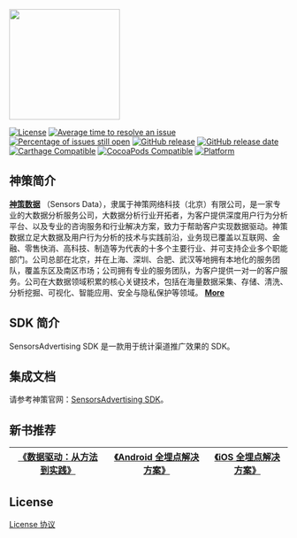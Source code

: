 <img src="https://ow-file.sensorsdata.cn/www/home/header/sensors_header_icon.svg" width="200" >

[![License](https://img.shields.io/github/license/sensorsdata/sad-sdk-ios.svg)](https://github.com/sensorsdata/sad-sdk-ios/blob/main/LICENSE) [![Average time to resolve an issue](http://isitmaintained.com/badge/resolution/sensorsdata/sad-sdk-ios.svg)](http://isitmaintained.com/project/sensorsdata/sad-sdk-ios) [![Percentage of issues still open](http://isitmaintained.com/badge/open/sensorsdata/sad-sdk-ios.svg)](http://isitmaintained.com/project/sensorsdata/sad-sdk-ios) [![GitHub release](https://img.shields.io/github/tag/sensorsdata/sad-sdk-ios.svg?label=release)](https://github.com/sensorsdata/sad-sdk-ios/releases) [![GitHub release date](https://img.shields.io/github/release-date/sensorsdata/sad-sdk-ios.svg)](https://github.com/sensorsdata/sad-sdk-ios/releases) [![Carthage Compatible](https://img.shields.io/badge/Carthage-compatible-4BC51D.svg?style=flat)](https://github.com/Carthage/Carthage) [![CocoaPods Compatible](https://img.shields.io/cocoapods/v/SensorsAdvertising.svg)](https://img.shields.io/cocoapods/v/SensorsAdvertising.svg) [![Platform](https://img.shields.io/cocoapods/p/SensorsAdvertising.svg?style=flat)](http://cocoadocs.org/docsets/SensorsAdvertising)

## 神策简介

[**神策数据**](https://www.sensorsdata.cn/)
（Sensors Data），隶属于神策网络科技（北京）有限公司，是一家专业的大数据分析服务公司，大数据分析行业开拓者，为客户提供深度用户行为分析平台、以及专业的咨询服务和行业解决方案，致力于帮助客户实现数据驱动。神策数据立足大数据及用户行为分析的技术与实践前沿，业务现已覆盖以互联网、金融、零售快消、高科技、制造等为代表的十多个主要行业、并可支持企业多个职能部门。公司总部在北京，并在上海、深圳、合肥、武汉等地拥有本地化的服务团队，覆盖东区及南区市场；公司拥有专业的服务团队，为客户提供一对一的客户服务。公司在大数据领域积累的核心关键技术，包括在海量数据采集、存储、清洗、分析挖掘、可视化、智能应用、安全与隐私保护等领域。 [**More**](https://www.sensorsdata.cn/about/aboutus.html)


## SDK 简介

SensorsAdvertising SDK 是一款用于统计渠道推广效果的 SDK。

## 集成文档

请参考神策官网：[SensorsAdvertising SDK](https://manual.sensorsdata.cn/sa/latest/tech_sdk_client_ad_ios-35685041.html)。

## 新书推荐

| [《数据驱动：从方法到实践》](https://item.jd.com/12322322.html) | [《Android 全埋点解决方案》](https://item.jd.com/12574672.html) | [《iOS 全埋点解决方案》](https://item.jd.com/12867068.html)
| ------ | ------ | ------ |


## License

[License 协议](https://github.com/sensorsdata/sad-sdk-ios/blob/main/LICENSE)
